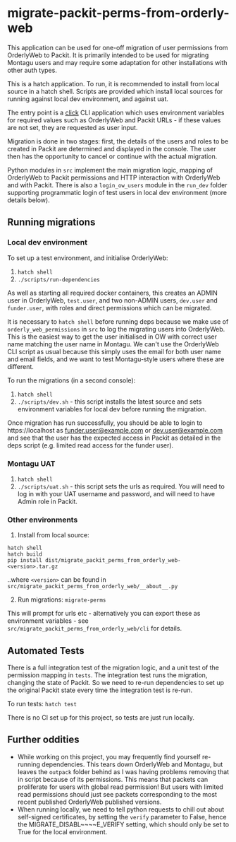 # migrate-packit-perms-from-orderly-web

This application can be used for one-off migration of user permissions from OrderlyWeb to Packit. It is
primarily intended to be used for migrating Montagu users and may require some adaptation for other installations with
other auth types. 

This is a hatch application. To run, it is recommended to install from local source in a hatch shell. Scripts are 
provided which install local sources for running against local dev environment, and against uat. 

The entry point is a [click](https://click.palletsprojects.com/en/stable/) CLI application which uses environment variables
for required values such as OrderlyWeb and Packit URLs - if these values are not set, they are requested as user input. 

Migration is done in two stages: first, the details of the users and roles to be created in Packit are determined and
displayed in the console. The user then has the opportunity to cancel or continue with the actual migration. 

Python modules in `src` implement the main migration logic, mapping of OrderlyWeb to Packit permissions and HTTP
interaction with OrderlyWeb and with Packit. There is also a `login_ow_users` module in the `run_dev` folder supporting 
programmatic login of test users in local dev environment (more details below).

## Running migrations

### Local dev environment

To set up a test environment, and initialise OrderlyWeb:
1. `hatch shell`
2. `./scripts/run-dependencies`

As well as starting all required docker containers, this creates an ADMIN user in OrderlyWeb, `test.user`, and two 
non-ADMIN users, `dev.user` and `funder.user`, with roles and direct permissions which can be migrated. 

It is necessary to `hatch shell` before running deps because we make use of `orderly_web_permissions`  in `src` to log the 
migrating users into OrderlyWeb. This is the easiest way to get the user initialised in OW with correct user name
matching the user name in Montagu. We can't use the OrderlyWeb CLI script as usual because this simply uses the email
for both user name and email fields, and we want to test Montagu-style users where these are different. 

To run the migrations (in a second console):
1. `hatch shell`
2. `./scripts/dev.sh` - this script installs the latest source and sets environment variables for local dev before running the migration. 

Once migration has run successfully, you should be able to login to https://localhost as funder.user@example.com or
dev.user@example.com and see that the user has the expected access in Packit as detailed in the deps script (e.g. limited
read access for the funder user).

### Montagu UAT
1. `hatch shell`
2. `./scripts/uat.sh` - this script sets the urls as required. You will need to log in with your UAT username and password, and will
    need to have Admin role in Packit. 

### Other environments

1. Install from local source:
```console
hatch shell
hatch build
pip install dist/migrate_packit_perms_from_orderly_web-<version>.tar.gz
```
..where `<version>` can be found in `src/migrate_packit_perms_from_orderly_web/__about__.py`

2. Run migrations: `migrate-perms`

This will prompt for urls etc - alternatively you can export these as environment variables - see 
`src/migrate_packit_perms_from_orderly_web/cli` for details. 

## Automated Tests

There is a full integration test of the migration logic, and a unit test of the permission mapping in `tests`.
The integration test runs the migration, changing the state of Packit. So we need to re-run dependencies to set up the
original Packit state every time the integration test is re-run.

To run tests: `hatch test`

There is no CI set up for this project, so tests are just run locally. 

## Further oddities
- While working on this project, you may frequently find yourself re-running dependencies. This tears down OrderlyWeb and 
  Montagu, but leaves the `outpack` folder behind as I was having problems removing that in script because of its permissions. 
  This means that packets can proliferate for users with global read permission! But users with limited read permissions should
  just see packets corresponding to the most recent published OrderlyWeb published versions.  
- When running locally, we need to tell python requests to chill out about self-signed certificates, by setting the `verify`
  parameter to False, hence the MIGRATE_DISABL~~~~E_VERIFY setting, which should only be set to True for the local environment. 